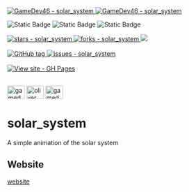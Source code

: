 <a href="https://github.com/GameDev46" title="Go to GitHub repo">
    <img src="https://img.shields.io/static/v1?label=GameDev46&message=Profile&color=Green&logo=github&style=for-the-badge&labelColor=1f1f22" alt="GameDev46 - solar_system">
    <img src="https://img.shields.io/badge/Version-1.1.3-green?style=for-the-badge&labelColor=1f1f22&color=Green" alt="GameDev46 - solar_system">
</a>


![Static Badge](https://img.shields.io/badge/-HTML5-1f1f22?style=for-the-badge&logo=HTML5)
![Static Badge](https://img.shields.io/badge/-CSS-1f1f22?style=for-the-badge&logo=CSS3&logoColor=6060ef)
![Static Badge](https://img.shields.io/badge/-JavaScript-1f1f22?style=for-the-badge&logo=JavaScript)
    
<a href="https://github.com/GameDev46/solar_system/stargazers">
    <img src="https://img.shields.io/github/stars/GameDev46/solar_system?style=for-the-badge&labelColor=1f1f22" alt="stars - solar_system">
</a>
<a href="https://github.com/GameDev46/solar_system/forks">
    <img src="https://img.shields.io/github/forks/GameDev46/solar_system?style=for-the-badge&labelColor=1f1f22" alt="forks - solar_system">
</a>
<a href="https://github.com/GameDev46/solar_system/issues">
    <img src="https://img.shields.io/github/issues/GameDev46/solar_system?style=for-the-badge&labelColor=1f1f22&color=blue"/>
 </a>

<br>
<br>

<a href="https://github.com/GameDev46/solar_system/releases/">
    <img src="https://img.shields.io/github/tag/GameDev46/solar_system?include_prereleases=&sort=semver&color=Green&style=for-the-badge&labelColor=1f1f22" alt="GitHub tag">
</a>

<a href="https://github.com/GameDev46/solar_system/issues">
    <img src="https://img.shields.io/github/issues/GameDev46/solar_system?style=for-the-badge&labelColor=1f1f22" alt="issues - solar_system">
</a>

<br>
<br>

<div align="left">
<a href="https://gamedev46.github.io/solar_system/">
    <img src="https://img.shields.io/badge/View_site-GH_Pages-2ea44f?style=for-the-badge&labelColor=1f1f22" alt="View site - GH Pages">
</a>
</div>

<br>

<p align="left">
<a href="https://twitter.com/gamedev46" target="blank"><img align="center" src="https://raw.githubusercontent.com/rahuldkjain/github-profile-readme-generator/master/src/images/icons/Social/twitter.svg" alt="gamedev46" height="30" width="40" /></a>
<a href="https://instagram.com/oliver_pearce47" target="blank"><img align="center" src="https://raw.githubusercontent.com/rahuldkjain/github-profile-readme-generator/master/src/images/icons/Social/instagram.svg" alt="oliver_pearce47" height="30" width="40" /></a>
<a href="https://www.youtube.com/c/gamedev46" target="blank"><img align="center" src="https://raw.githubusercontent.com/rahuldkjain/github-profile-readme-generator/master/src/images/icons/Social/youtube.svg" alt="gamedev46" height="30" width="40" /></a>
</p>

# solar_system

A simple animation of the solar system

## Website

[website](https://gamedev46.github.io/solar_system/)
